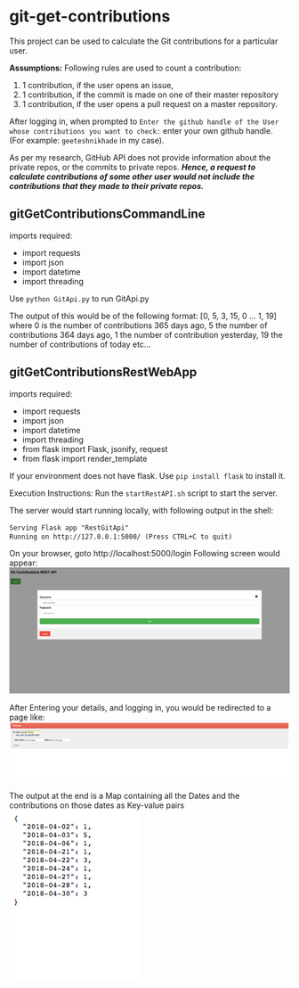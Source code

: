 # git-get-contributions

This project can be used to calculate the Git contributions for a particular user.

**Assumptions:**
Following rules are used to count a contribution:

1. 1 contribution, if the user opens an issue, 
2. 1 contribution, if the commit is made on one of their master repository
3. 1 contribution, if the user opens a pull request on a master repository.

After logging in, when prompted to `Enter the github handle of the User whose contributions you want to check:` enter your own github handle. (For example: `geeteshnikhade` in my case).

As per my research, GitHub API does not provide information about the private repos, or the commits to private repos. 
***Hence, a request to calculate contributions of some other user would not include the contributions that they made to their private repos.***

## gitGetContributionsCommandLine ##
imports required:
* import requests
* import json
* import datetime
* import threading

Use `python GitApi.py` to run GitApi.py

The output of this would be of the following format: [0, 5, 3, 15, 0 ... 1, 19] where 0 is the number of contributions 365 days ago, 5 the number of contributions 364 days ago, 1 the number of contribution yesterday, 19 the number of contributions of today etc…

## gitGetContributionsRestWebApp ##
imports required:
* import requests
* import json
* import datetime
* import threading
* from flask import Flask, jsonify, request
* from flask import render_template

If your environment does not have flask. Use `pip install flask` to install it.

Execution Instructions:
Run the `startRestAPI.sh` script to start the server.

The server would start running locally, with following output in the shell:
```
Serving Flask app "RestGitApi"
Running on http://127.0.0.1:5000/ (Press CTRL+C to quit)
```

On your browser, goto http://localhost:5000/login
Following screen would appear:
![alt text](screenshots/login.png "Enter your github credentials")

After Entering your details, and logging in, you would be redirected to a page like:
![alt text](screenshots/home.png "Enter the User whose contributions should be queiried")

The output at the end is a Map containing all the Dates and the contributions on those dates as Key-value pairs
![alt text](screenshots/output.png "Output")

